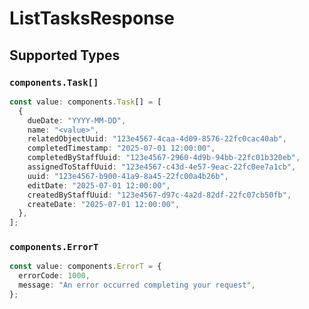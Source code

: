 # ListTasksResponse


## Supported Types

### `components.Task[]`

```typescript
const value: components.Task[] = [
  {
    dueDate: "YYYY-MM-DD",
    name: "<value>",
    relatedObjectUuid: "123e4567-4caa-4d09-8576-22fc0cac40ab",
    completedTimestamp: "2025-07-01 12:00:00",
    completedByStaffUuid: "123e4567-2960-4d9b-94bb-22fc01b320eb",
    assignedToStaffUuid: "123e4567-c43d-4e57-9eac-22fc0ee7a1cb",
    uuid: "123e4567-b900-41a9-8a45-22fc00a4b26b",
    editDate: "2025-07-01 12:00:00",
    createdByStaffUuid: "123e4567-d97c-4a2d-82df-22fc07cb50fb",
    createDate: "2025-07-01 12:00:00",
  },
];
```

### `components.ErrorT`

```typescript
const value: components.ErrorT = {
  errorCode: 1000,
  message: "An error occurred completing your request",
};
```


